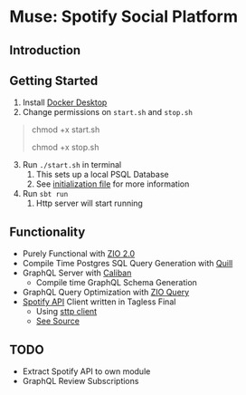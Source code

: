 # Muse: Spotify Social Platform

## Introduction

## Getting Started

1. Install [Docker Desktop](https://www.docker.com/products/docker-desktop/)
2. Change permissions on `start.sh` and `stop.sh`

> chmod +x start.sh
>
> chmod +x stop.sh

3. Run `./start.sh` in terminal
    1. This sets up a local PSQL Database
    2. See [initialization file](https://github.com/nicoburniske/muse/tree/master/src/main/resources/sql/init.sql) for
       more information
4. Run `sbt run`
    1. Http server will start running

## Functionality
- Purely Functional with [ZIO 2.0](https://github.com/zio/zio)
- Compile Time Postgres SQL Query Generation with [Quill](https://github.com/zio/zio-quill)
- GraphQL Server with [Caliban](https://github.com/ghostdogpr/caliban) 
  - Compile time GraphQL Schema Generation
- GraphQL Query Optimization with [ZIO Query](https://github.com/zio/zio-query)
- [Spotify API](https://developer.spotify.com/documentation/web-api/) Client written in Tagless Final
    - Using [sttp client](https://github.com/softwaremill/sttp)
    - [See Source](https://github.com/nicoburniske/muse/tree/master/src/main/scala/muse/service/spotify/SpotifyAPI.scala)


## TODO
  - Extract Spotify API to own module 
  - GraphQL Review Subscriptions